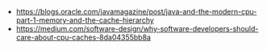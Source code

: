 - https://blogs.oracle.com/javamagazine/post/java-and-the-modern-cpu-part-1-memory-and-the-cache-hierarchy
- https://medium.com/software-design/why-software-developers-should-care-about-cpu-caches-8da04355bb8a
